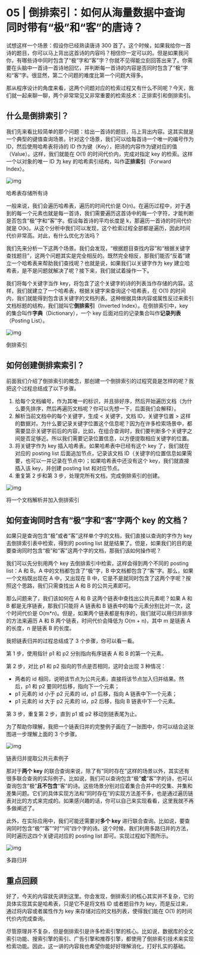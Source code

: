 # 05 | 倒排索引：如何从海量数据中查询同时带有“极”和“客”的唐诗？

试想这样一个场景：假设你已经熟读唐诗 300 首了。这个时候，如果我给你一首诗的题目，你可以马上背出这首诗的内容吗？相信你一定可以的。但是如果我问你，有哪些诗中同时包含了“极”字和“客”字？你就不见得能立刻回答出来了。你需要在头脑中一首诗一首诗地回忆，并判断每一首诗的内容是否同时包含了“极”字和“客”字。很显然，第二个问题的难度比第一个问题大得多。

那从程序设计的角度来看，这两个问题对应的检索过程又有什么不同呢？今天，我们就一起来聊一聊，两个非常常见又非常重要的检索技术：正排索引和倒排索引。

## 什么是倒排索引？

我们先来看比较简单的那个问题：给出一首诗的题目，马上背出内容。这其实就是一个典型的键值查询场景。针对这个场景，我们可以给每首诗一个唯一的编号作为 ID，然后使用哈希表将诗的 ID 作为键（Key），把诗的内容作为键对应的值（Value）。这样，我们就能在 O(1) 的时间代价内，完成对指定 key 的检索。这样一个以对象的唯一 ID 为 key 的哈希索引结构，叫作**正排索引**（Forward Index）。

![img](https://typora-imagehost-1308499275.cos.ap-shanghai.myqcloud.com/2022-11/4b5e88addf89120aba176671c53d25f1.jpeg)

哈希表存储所有诗

一般来说，我们会遍历哈希表，遍历的时间代价是 O(n)。在遍历过程中，对于遇到的每一个元素也就是每一首诗，我们需要遍历这首诗中的每一个字符，才能判断是否包含“极”字和“客”字。假设每首诗的平均长度是 k，那遍历一首诗的时间代价就是 O(k)。从这个分析中我们可以发现，这个检索过程全部都是遍历，因此时间代价非常高。对此，有什么优化方法吗？

我们先来分析一下这两个场景。我们会发现，“根据题目查找内容”和“根据关键字查找题目”，这两个问题其实是完全相反的。既然完全相反，那我们能否“反着”建立一个哈希表来帮助我们查找呢？也就是说，如果我们以关键字作为 key 建立哈希表，是不是问题就解决了呢？接下来，我们就试着操作一下。

我们将每个关键字当作 key，将包含了这个关键字的诗的列表当作存储的内容。这样，我们就建立了一个哈希表，根据关键字来查询这个哈希表，在 O(1) 的时间内，我们就能得到包含该关键字的文档列表。这种根据具体内容或属性反过来索引文档标题的结构，我们就叫它**倒排索引**（Inverted Index）。在倒排索引中，key 的集合叫作**字典**（Dictionary），一个 key 后面对应的记录集合叫作**记录列表**（Posting List）。

![img](https://typora-imagehost-1308499275.cos.ap-shanghai.myqcloud.com/2022-11/8e602ab79d98380c8c258a30a1e2108b.jpg)

倒排索引

## 如何创建倒排索索引？

前面我们介绍了倒排索引的概念，那创建一个倒排索引的过程究竟是怎样的呢？我把这个过程总结成了以下步骤。

1. 给每个文档编号，作为其唯一的标识，并且排好序，然后开始遍历文档（为什么要先排序，然后再遍历文档呢？你可以先想一下，后面我们会解释）。
2. 解析当前文档中的每个关键字，生成 < 关键字，文档 ID，关键字位置 > 这样的数据对。为什么要记录关键字位置这个信息呢？因为在许多检索场景中，都需要显示关键字前后的内容，比如，在组合查询时，我们要判断多个关键字之间是否足够近。所以我们需要记录位置信息，以方便提取相应关键字的位置。
3. 将关键字作为 key 插入哈希表。如果哈希表中已经有这个 key 了，我们就在对应的 posting list 后面追加节点，记录该文档 ID（关键字的位置信息如果需要，也可以一并记录在节点中）；如果哈希表中还没有这个 key，我们就直接插入该 key，并创建 posting list 和对应节点。
4. 重复第 2 步和第 3 步，处理完所有文档，完成倒排索引的创建。

![img](https://typora-imagehost-1308499275.cos.ap-shanghai.myqcloud.com/2022-11/2ccc78df6ebbd4d716318d5113fa090d.jpg)

将一个文档解析并加入倒排索引

## 如何查询同时含有“极”字和“客”字两个 key 的文档？

如果只是查询包含“极”或者“客”这样单个字的文档，我们直接以查询的字作为 key 去倒排索引表中检索，得到的 posting list 就是结果了。但是，如果我们的目的是要查询同时包含“极”和“客”这两个字的文档，那我们该如何操作呢？

我们可以先分别用两个 key 去倒排索引中检索，这样会得到两个不同的 posting list：A 和 B。A 中的文档都包含了“极”字，B 中文档都包含了“客”字。那么，如果一个文档既出现在 A 中，又出现在 B 中，它是不是就同时包含了这两个字呢？按照这个思路，我们只需查找出 A 和 B 的公共元素即可。

那么问题来了，我们该如何在 A 和 B 这两个链表中查找出公共元素呢？如果 A 和 B 都是无序链表，那我们只能将 A 链表和 B 链表中的每个元素分别比对一次，这个时间代价是 O(m*n)。但是，如果两个链表都是有序的，我们就可以用归并排序的方法来遍历 A 和 B 两个链表，时间代价会降低为 O(m + n)，其中 m 是链表 A 的长度，n 是链表 B 的长度。

我把链表归并的过程总结成了 3 个步骤，你可以看一看。

第 1 步，使用指针 p1 和 p2 分别指向有序链表 A 和 B 的第一个元素。

第 2 步，对比 p1 和 p2 指向的节点是否相同，这时会出现 3 种情况：

- 两者的 id 相同，说明该节点为公共元素，直接将该节点加入归并结果。然后，p1 和 p2 要同时后移，指向下一个元素；
- p1 元素的 id 小于 p2 元素的 id，p1 后移，指向 A 链表中下一个元素；
- p1 元素的 id 大于 p2 元素的 id，p2 后移，指向 B 链表中下一个元素。

第 3 步，重复第 2 步，直到 p1 或 p2 移动到链表尾为止。

为了帮助你理解，我把一个链表归并的完整例子画在了一张图中，你可以结合这张图进一步理解上面的 3 个步骤。

![img](https://typora-imagehost-1308499275.cos.ap-shanghai.myqcloud.com/2022-11/a377f626bbfc1de2f98f199ed0ad585f.jpg)

链表归并提取公共元素例子

那对于**两个 key** 的联合查询来说，除了有“同时存在”这样的场景以外，其实还有很多联合查询的实际例子。比如说，我们可以查询包含“极”**或**“客”字的诗，也可以查询包含“极”**且不包含**“客”的诗。这些场景分别对应着集合合并中的交集、并集和差集问题。它们的具体实现方法和“同时存在”的实现方法差不多，也是通过遍历链表对比的方式来完成的。如果感兴趣的话，你可以自己来实现看看，这里我就不再多做阐述了。

此外，在实际应用中，我们可能还需要对**多个 key** 进行联合查询。比如说，要查询同时包含“极”“客”“时”“间”四个字的诗。这个时候，我们利用多路归并的方法，同时遍历这四个关键词对应的 posting list 即可。实现过程如下图所示。

![img](https://typora-imagehost-1308499275.cos.ap-shanghai.myqcloud.com/2022-11/c91ce2f3cff16b20b0cca52a57336b96.jpeg)

多路归并

## 重点回顾

好了，今天的内容就先讲到这里。你会发现，倒排索引的核心其实并不复杂，它的具体实现其实是哈希表，只是它不是将文档 ID 或者题目作为 key，而是反过来，通过将内容或者属性作为 key 来存储对应的文档列表，使得我们能在 O(1) 的时间代价内完成查询。

尽管原理并不复杂，但是倒排索引是许多检索引擎的核心。比如说，数据库的全文索引功能、搜索引擎的索引、广告引擎和推荐引擎，都使用了倒排索引技术来实现检索功能。因此，这一讲的内容我也希望你能好好理解消化，打好扎实的基础。